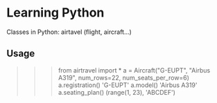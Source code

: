 # Learning Python

Classes in Python: airtavel (flight, aircraft...)

## Usage

>>> from airtravel import *
>>> a = Aircraft("G-EUPT", "Airbus A319", num_rows=22, num_seats_per_row=6)
>>> a.registration()
'G-EUPT'
>>> a.model()
'Airbus A319'
>>> a.seating_plan()
(range(1, 23), 'ABCDEF')
